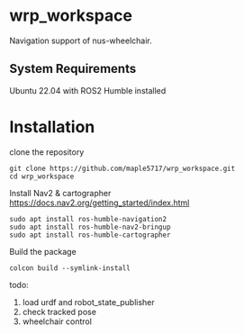 # wrp_workspace #
Navigation support of nus-wheelchair. 

## System Requirements ##
Ubuntu 22.04 with ROS2 Humble installed

# Installation #
clone the repository 
```
git clone https://github.com/maple5717/wrp_workspace.git
cd wrp_workspace
```
Install Nav2 & cartographer
https://docs.nav2.org/getting_started/index.html
```
sudo apt install ros-humble-navigation2
sudo apt install ros-humble-nav2-bringup
sudo apt install ros-humble-cartographer
```
Build the package
```
colcon build --symlink-install
```

todo: 
1. load urdf and robot_state_publisher
2. check tracked pose
3. wheelchair control
